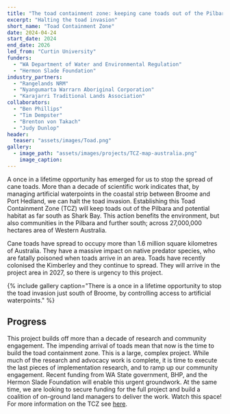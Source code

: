 ```yaml
---
title: "The toad containment zone: keeping cane toads out of the Pilbara."
excerpt: "Halting the toad invasion"
short_name: "Toad Containment Zone"
date: 2024-04-24
start_date: 2024
end_date: 2026
led_from: "Curtin University"
funders:
  - "WA Department of Water and Environmental Regulation"
  - "Hermon Slade Foundation"
industry_partners:
  - "Rangelands NRM"
  - "Nyangumarta Warrarn Aboriginal Corporation"
  - "Karajarri Traditional Lands Association"
collaborators:
  - "Ben Phillips"
  - "Tim Dempster"
  - "Brenton von Takach"
  - "Judy Dunlop"
header:
  teaser: "assets/images/Toad.png"
gallery:
  - image_path: "assets/images/projects/TCZ-map-australia.png"
    image_caption: 
---
```


A once in a lifetime opportunity has emerged for us to stop the spread of cane toads.  More than a decade of scientific work indicates that, by managing artificial waterpoints in the coastal strip between Broome and Port Hedland, we can halt the toad invasion.  Establishing this Toad Containment Zone (TCZ) will keep toads out of the Pilbara and potential habitat as far south as Shark Bay.  This action benefits the environment, but also communities in the Pilbara and further south; across 27,000,000 hectares area of Western Australia. 

Cane toads have spread to occupy more than 1.6 million square kilometres of Australia.  They have a massive impact on native predator species, who are fatally poisoned when toads arrive in an area.  Toads have recently colonised the Kimberley and they continue to spread.  They will arrive in the project area in 2027, so there is urgency to this project.


{% include gallery caption="There is a once in a lifetime opportunity to stop the toad invasion just south of Broome, by controlling access to artificial waterpoints." %}

## Progress

This project builds off more than a decade of research and community engagement.  The impending arrival of toads mean that now is the time to build the toad containment zone.  This is a large, complex project.  While much of the research and advocacy work is complete, it is time to execute the last pieces of implementation research, and to ramp up our community engagement.  Recent funding from WA State government, BHP, and the Hermon Slade Foundation will enable this urgent groundwork.  At the same time, we are looking to secure funding for the full project and build a coalition of on-ground land managers to deliver the work.  Watch this space!  For more information on the TCZ see [here](https://www.tcz.org.au).